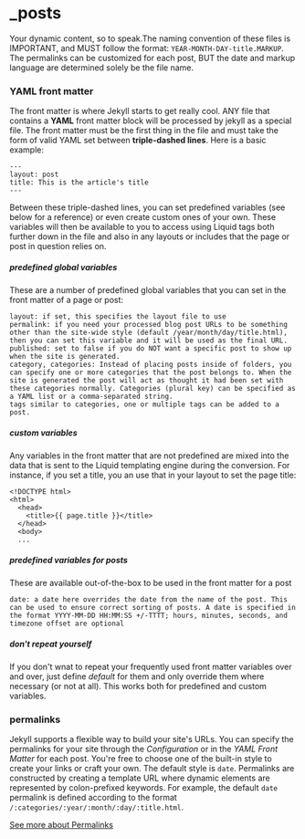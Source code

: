 # _posts
Your dynamic content, so to speak.The naming convention of these files is IMPORTANT, and MUST follow the format: `YEAR-MONTH-DAY-title.MARKUP`. The permalinks can be customized for each post, BUT the date and markup language are determined solely be the file name.

### YAML front matter
The front matter is where Jekyll starts to get really cool. ANY file that contains a **YAML** front matter block will be processed by jekyll as a special file. The front matter must be the first thing in the file and must take the form of valid YAML set between **triple-dashed lines**. Here is a basic example:
```
---
layout: post
title: This is the article's title
---
```
Between these triple-dashed lines, you can set predefined variables (see below for a reference) or even create custom ones of your own. These variables will then be available to you to access using Liquid tags both further down in the file and also in any layouts or includes that the page or post in question relies on.

##### predefined global variables
These are a number of predefined global variables that you can set in the front matter of a page or post:
```
layout: if set, this specifies the layout file to use
permalink: if you need your processed blog post URLs to be something other than the site-wide style (default /year/month/day/title.html), then you can set this variable and it will be used as the final URL.
published: set to false if you do NOT want a specific post to show up when the site is generated.
category, categories: Instead of placing posts inside of folders, you can specify one or more categories that the post belongs to. When the site is generated the post will act as thought it had been set with these categories normally. Categories (plural key) can be specified as a YAML list or a comma-separated string.
tags similar to categories, one or multiple tags can be added to a post.
```

##### custom variables
Any variables in the front matter that are not predefined are mixed into the data that is sent to the Liquid templating engine during the conversion. For instance, if you set a title, you  an use that in your layout to set the page title:
```
<!DOCTYPE html>
<html>
  <head>
    <title>{{ page.title }}</title>
  </head>
  <body>
  ...
```

##### predefined variables for posts
These are available out-of-the-box to be used in the front matter for a post
```
date: a date here overrides the date from the name of the post. This can be used to ensure correct sorting of posts. A date is specified in the format YYYY-MM-DD HH:MM:SS +/-TTTT; hours, minutes, seconds, and timezone offset are optional
```
##### don't repeat yourself
If you don't wnat to repeat your frequently used front matter variables over and over, just define *default* for them and only override them where necessary (or not at all). This works both for predefined and custom variables.

### permalinks
Jekyll supports a flexible way to build your site's URLs. You can specify the permalinks for your site through the *Configuration* or in the *YAML Front Matter* for each post. You're free to choose one of the built-in style to create your links or craft your own. The default style is `date`.
Permalinks are constructed by creating a template URL where dynamic elements are represented by colon-prefixed keywords. For example, the default `date` permalink is defined according to the format `/:categories/:year/:month/:day/:title.html`.

[See more about Permalinks](http://jekyllrb.com/docs/permalinks/)

